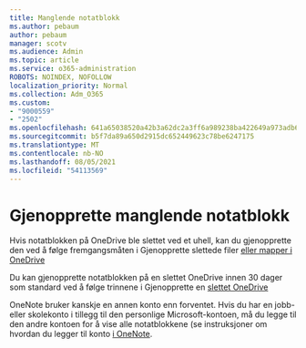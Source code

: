 ```yaml
---
title: Manglende notatblokk
ms.author: pebaum
author: pebaum
manager: scotv
ms.audience: Admin
ms.topic: article
ms.service: o365-administration
ROBOTS: NOINDEX, NOFOLLOW
localization_priority: Normal
ms.collection: Adm_O365
ms.custom:
- "9000559"
- "2502"
ms.openlocfilehash: 641a65038520a42b3a62dc2a3ff6a989238ba422649a973adb6f42cf556e5a53
ms.sourcegitcommit: b5f7da89a650d2915dc652449623c78be6247175
ms.translationtype: MT
ms.contentlocale: nb-NO
ms.lasthandoff: 08/05/2021
ms.locfileid: "54113569"
---
```

# <a name="recover-missing-notebook"></a>Gjenopprette manglende notatblokk

Hvis notatblokken på OneDrive ble slettet ved et uhell, kan du gjenopprette den ved å følge fremgangsmåten i Gjenopprette slettede filer [eller mapper i OneDrive](https://support.office.com/article/949ada80-0026-4db3-a953-c99083e6a84f)

Du kan gjenopprette notatblokken på en slettet OneDrive innen 30 dager som standard ved å følge trinnene i Gjenopprette en [slettet OneDrive](https://docs.microsoft.com/onedrive/restore-deleted-onedrive)

OneNote bruker kanskje en annen konto enn forventet. Hvis du har en jobb- eller skolekonto i tillegg til den personlige Microsoft-kontoen, må du legge til den andre kontoen for å vise alle notatblokkene (se instruksjoner om hvordan du legger til konto [i OneNote](https://support.office.com/article/5afff855-54ee-47e4-a773-db048d4ac299).